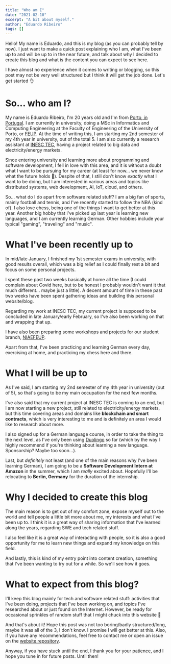 ```yaml
---
title: "Who am I"
date: "2021-02-10"
excerpt: "A bit about myself."
author: "Eduardo Ribeiro"
tags: []
---
```


Hello! My name is Eduardo, and this is my blog (as you can probably tell by now). I just want to make a quick post explaining who I am, what I've been up to and will be up to in the near future, and talk about why I decided to create this blog and what is the content you can expect to see here.
  
I have almost no experience when it comes to writing or blogging, so this post may not be very well structured but I think it will get the job done. Let's get started 👌

# So... who am I?

My name is Eduardo Ribeiro, I'm 20 years old and I'm from [Porto, in Portugal](https://www.google.com/search?q=oporto). I am currently in university, doing a MSc in Informatics and Computing Engineering at the Faculty of Engineering of the University of Porto, or [FEUP](https://www.google.com/search?q=feup). At the time of writing this, I am starting my 2nd semester of my 4th year in university, out of the total 5. I am also currently a research assistant at [INESC TEC](https://www.inesctec.pt/en), having a project related to big data and electricity/energy markets.

Since entering university and learning more about programming and software development, I fell in love with this area, and it is without a doubt what I want to be pursuing for my career (at least for now... we never know what the future holds 👀). Despite of that, I still don't know *exactly* what I want to be doing, but I am interested in various areas and topics like distributed systems, web development, AI, IoT, cloud, and others.

So... what do I do apart from software related stuff? I am a big fan of sports, mainly football and tennis, and I've recently started to follow the NBA (kind of). I also love chess, being one of the things I want to get better at this year. Another big hobby that I've picked up last year is learning new languages, and I am currently learning German. Other hobbies include your typical "gaming", "traveling" and "music".

# What I've been recently up to

In mid/late January, I finished my 1st semester exams in university, with good results overall, which was a big relief as I could finally rest a bit and focus on some personal projects.

I spent these past two weeks basically at home all the time (I could complain about Covid here, but to be honest I probably wouldn't want it that much different... maybe just a little). A decent amount of time in these past two weeks have been spent gathering ideas and building this personal website/blog. 

Regarding my work at INESC TEC, my current project is supposed to be concluded in late January/early February, so I've also been working on that and wrapping that up. 

I have also been preparing some workshops and projects for our student branch, [NIAEFEUP](https://ni.fe.up.pt/).

Apart from that, I've been practicing and learning German every day, exercising at home, and practicing my chess here and there.

# What I will be up to

As I've said, I am starting my 2nd semester of my 4th year in university (out of 5), so that's going to be my main occupation for the next few months.

I've also said that my current project at INESC TEC is coming to an end, but I am now starting a new project, still related to electricity/energy markets, but this time covering areas and domains like **blockchain and smart contracts**, which is very interesting to me and is definitely an area I would like to research about more.

I also signed up for a German language course, in order to take the thing to the next level, as I've only been using [Duolingo](https://www.duolingo.com/) so far (which by the way I highly recommend if you're thinking about learning a new language. Sponsorship? Maybe too soon...).

Last, but *definitely* not least (and one of the main reasons why I've been learning German), I am going to be a **Software Development Intern at Amazon** in the summer, which I am *really* excited about. Hopefully I'll be relocating to **Berlin, Germany** for the duration of the internship.

# Why I decided to create this blog

The main reason is to get out of my comfort zone, expose myself out to the world and tell people a little bit more about me, my interests and what I've been up to. I think it is a great way of sharing information that I’ve learned along the years, regarding SWE and tech related stuff.

I also feel like it is a great way of interacting with people, so it is also a good opportunity for me to learn new things and expand my knowledge on this field.

And lastly, this is kind of my entry point into content creation, something that I've been wanting to try out for a while. So we'll see how it goes.

# What to expect from this blog?

I'll keep this blog mainly for tech and software related stuff: activities that I've been doing, projects that I've been working on, and topics I've researched about or just found on the Internet. However, be ready for occasional sprinkles of random stuff that I might chuck into this website 🤩

And that's about it! Hope this post was not too boring/badly structured/long, maybe it was all of the 3, I don't know. I promise I will get better at this. Also, if you have any recommendations, feel free to contact me or open an issue on the [website repository](https://github.com/EduRibeiro00/personal-blog).

Anyway, if you have stuck until the end, I thank you for your patience, and I hope you tune in for future posts. Until then!